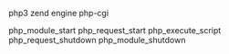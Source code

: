 php3
zend engine
php-cgi

php_module_start
php_request_start
php_execute_script
php_request_shutdown
php_module_shutdown


